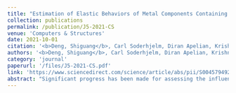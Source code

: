 ```yaml
---
title: "Estimation of Elastic Behaviors of Metal Components Containing Process Induced Porosity"
collection: publications
permalink: /publication/J5-2021-CS
venue: 'Computers & Structures'
date: 2021-10-01
citation: '<b>Deng, Shiguang</b>, Carl Soderhjelm, Diran Apelian, Krishnan Suresh. <i>Computers & Structures</i> 254 (2021): 1-23.'
authors: '<b>Deng, Shiguang</b>, Carl Soderhjelm, Diran Apelian, Krishnan Suresh'
category: 'journal'
paperurl: '/files/J5-2021-CS.pdf'
link: 'https://www.sciencedirect.com/science/article/abs/pii/S0045794921000808'
abstract: "Significant progress has been made for assessing the influence of porosity on the performance metrics for cast components through various modeling techniques. However, a computationally efficient framework to account for porosity with various shapes and sizes is still lacking. The main contribution of this work is to address this limitation. Specifically, a novel porosity sensitivity method is proposed, which integrates the merits of topological sensitivity and shape sensitivity. While topological sensitivity approximates the first order change on the quantity of interest when an infinitesimally small spherical pore is inserted into a dense (no pore) structure, shape sensitivity estimates the subsequent change in the quantity when the small pore’s boundary is continuously perturbed to resemble the geometry reconstructed from tomography characterization data. In this method, an exterior problem is solved to explicitly formulate pore stress and strain fields as functions of shape scaling parameters. By neglecting higher order pore-to-pore interaction terms, the influence of multiple pores can be estimated through a linear approximation. The proposed method is first studied on a benchmark example to establish the impact of different pore parameters on the estimation accuracy. The method is then applied onto case studies where the pore geometry is either from tomography reconstruction or computer-generated representations. Efficiency and accuracy of the method are finally demonstrated using a commercial 3D application. The proposed method can be extended to other manufacturing (e.g., additive manufacturing) induced porosity problems."
---
```

